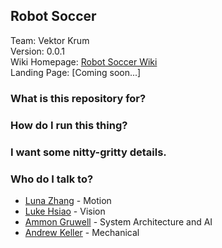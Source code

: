 ## Robot Soccer ##

Team: Vektor Krum<br>
Version: 0.0.1<br>
Wiki Homepage: [Robot Soccer Wiki](https://github.com/lukehsiao/RobotSoccer/wiki)<br>
Landing Page: [Coming soon...]<br>
        
### What is this repository for? ###


### How do I run this thing? ###


### I want some nitty-gritty details. ###


### Who do I talk to? ###

* [Luna Zhang](https://github.com/waffle555) - Motion
* [Luke Hsiao](https://github.com/lukehsiao) - Vision
* [Ammon Gruwell](https://github.com/gruwella) - System Architecture and AI
* [Andrew Keller](https://github.com/andrewmkeller9) - Mechanical
